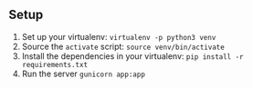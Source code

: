 ## Setup

1. Set up your virtualenv: `virtualenv -p python3 venv`
2. Source the `activate` script: `source venv/bin/activate`
3. Install the dependencies in your virtualenv:
   `pip install -r requirements.txt`
4. Run the server `gunicorn app:app`
